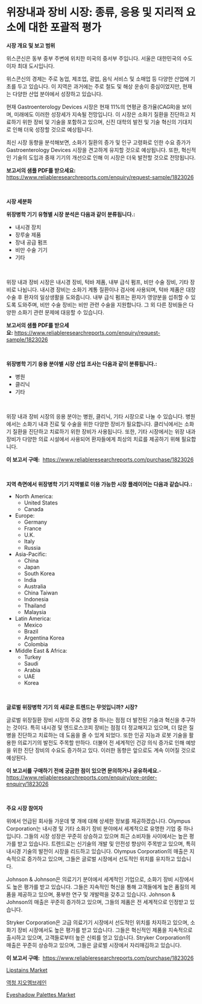 <p><h1>위장내과 장비 시장: 종류, 응용 및 지리적 요소에 대한 포괄적 평가</h1></p><p><strong>시장 개요 및 보고 범위</strong></p>
<p><p>위스콘신은 동부 중부 주변에 위치한 미국의 중서부 주입니다. 서울은 대한민국의 수도이자 최대 도시입니다.</p><p>위스콘신의 경제는 주로 농업, 제조업, 광업, 음식 서비스 및 소매업 등 다양한 산업에 기초를 두고 있습니다. 이 지역은 과거에는 주로 철도 및 해상 운송이 중심이었지만, 현재는 다양한 산업 분야에서 성장하고 있습니다.</p><p>현재 Gastroenterology Devices 시장은 현재 11%의 연평균 증가율(CAGR)을 보이며, 미래에도 이러한 성장세가 지속될 전망입니다. 이 시장은 소화기 질환을 진단하고 치료하기 위한 장비 및 기술을 포함하고 있으며, 신진 대학의 발전 및 기술 혁신의 기대치로 인해 더욱 성장할 것으로 예상됩니다.</p><p>최신 시장 동향을 분석해보면, 소화기 질환의 증가 및 인구 고령화로 인한 수요 증가가 Gastroenterology Devices 시장을 견고하게 유지할 것으로 예상됩니다. 또한, 혁신적인 기술의 도입과 중재 기기의 개선으로 인해 이 시장은 더욱 발전할 것으로 전망됩니다.</p></p>
<p><strong>보고서의 샘플 PDF를 받으세요:</strong> <a href="https://www.reliableresearchreports.com/enquiry/request-sample/1823026">https://www.reliableresearchreports.com/enquiry/request-sample/1823026</a></p>
<p>&nbsp;</p>
<p><strong>시장 세분화</strong></p>
<p><strong>위장병학 기기 유형별 시장 분석은 다음과 같이 분류됩니다.:</strong></p>
<p><ul><li>내시경 장치</li><li>장루술 제품</li><li>장내 공급 펌프</li><li>비만 수술 기기</li><li>기타</li></ul></p>
<p>&nbsp;</p>
<p><p>위장 내과 장비 시장은 내시경 장비, 턱바 제품, 내부 급식 펌프, 비만 수술 장비, 기타 장비로 나뉩니다. 내시경 장비는 소화기 계통 질환이나 검사에 사용되며, 턱바 제품은 대장 수술 후 환자의 일상생활을 도와줍니다. 내부 급식 펌프는 환자가 영양분을 섭취할 수 있도록 도와주며, 비만 수술 장비는 비만 관련 수술을 지원합니다. 그 외 다른 장비들은 다양한 소화기 관련 문제에 대응할 수 있습니다.</p></p>
<p><strong>보고서의 샘플 PDF를 받으세요:</strong>&nbsp;<a href="https://www.reliableresearchreports.com/enquiry/request-sample/1823026">https://www.reliableresearchreports.com/enquiry/request-sample/1823026</a></p>
<p>&nbsp;</p>
<p><strong> 위장병학 기기 응용 분야별 시장 산업 조사는 다음과 같이 분류됩니다.:</strong></p>
<p><ul><li>병원</li><li>클리닉</li><li>기타</li></ul></p>
<p>&nbsp;</p>
<p><p>위장 내과 장비 시장의 응용 분야는 병원, 클리닉, 기타 시장으로 나눌 수 있습니다. 병원에서는 소화기 내과 진료 및 수술을 위한 다양한 장비가 필요합니다. 클리닉에서는 소화기 질환을 진단하고 치료하기 위한 장비가 사용됩니다. 또한, 기타 시장에서는 위장 내과 장비가 다양한 의료 시설에서 사용되어 환자들에게 최상의 치료를 제공하기 위해 필요합니다.</p></p>
<p><strong>이 보고서 구매:</strong>&nbsp; <a href="https://www.reliableresearchreports.com/purchase/1823026">https://www.reliableresearchreports.com/purchase/1823026</a></p>
<p>&nbsp;</p>
<p><strong>지역 측면에서 위장병학 기기 지역별로 이용 가능한 시장 플레이어는 다음과 같습니다.:</strong></p>
<p><ul>
    <li>
        North America:
        <ul>
            <li>United States</li>
            <li>Canada</li>
        </ul>
    </li>
    <li>
        Europe:
        <ul>
            <li>Germany</li>
            <li>France</li>
            <li>U.K.</li>
            <li>Italy</li>
            <li>Russia</li>
        </ul>
    </li>
    <li>
        Asia-Pacific:
        <ul>
            <li>China</li>
            <li>Japan</li>
            <li>South Korea</li>
            <li>India</li>
            <li>Australia</li>
            <li>China Taiwan</li>
            <li>Indonesia</li>
            <li>Thailand</li>
            <li>Malaysia</li>
        </ul>
    </li>
    <li>
        Latin America:
        <ul>
            <li>Mexico</li>
            <li>Brazil</li>
            <li>Argentina Korea</li>
            <li>Colombia</li>
        </ul>
    </li>
    <li>
        Middle East & Africa:
        <ul>
            <li>Turkey</li>
            <li>Saudi</li>
            <li>Arabia</li>
            <li>UAE</li>
            <li>Korea</li>
        </ul>
    </li>
    </ul></p>
<p>&nbsp;</p>
<p><strong>글로벌 위장병학 기기 의 새로운 트렌드는 무엇입니까? 시장?</strong></p>
<p><p>글로벌 위장질환 장비 시장의 주요 경향 중 하나는 점점 더 발전된 기술과 혁신을 추구하는 것이다. 특히 내시경 및 엔드로스코피 장비는 점점 더 정교해지고 있으며, 더 많은 질병을 진단하고 치료하는 데 도움을 줄 수 있게 되었다. 또한 인공 지능과 로봇 기술을 활용한 의료기기의 발전도 주목할 만하다. 더불어 전 세계적인 건강 의식 증가로 인해 예방을 위한 진단 장비의 수요도 증가하고 있다. 이러한 동향은 앞으로도 계속 이어질 것으로 예상된다.</p></p>
<p><strong>이 보고서를 구매하기 전에 궁금한 점이 있으면 문의하거나 공유하세요.</strong>- <a href="https://www.reliableresearchreports.com/enquiry/pre-order-enquiry/1823026">https://www.reliableresearchreports.com/enquiry/pre-order-enquiry/1823026</a></p>
<p>&nbsp;</p>
<p><strong>주요 시장 참여자</strong></p>
<p><p>위에서 언급된 회사들 가운데 몇 개에 대해 상세한 정보를 제공하겠습니다. Olympus Corporation는 내시경 및 기타 소화기 장비 분야에서 세계적으로 유명한 기업 중 하나입니다. 그들의 시장 성장은 꾸준히 상승하고 있으며 최근 소비자들 사이에서는 높은 평가를 받고 있습니다. 트렌드로는 신기술의 개발 및 안전성 향상이 주목받고 있으며, 특히 내시경 기술의 발전이 시장을 리드하고 있습니다. Olympus Corporation의 매출은 지속적으로 증가하고 있으며, 그들은 글로벌 시장에서 선도적인 위치를 유지하고 있습니다.</p><p>Johnson & Johnson은 의료기기 분야에서 세계적인 기업으로, 소화기 장비 시장에서도 높은 평가를 받고 있습니다. 그들은 지속적인 혁신을 통해 고객들에게 높은 품질의 제품을 제공하고 있으며, 풍부한 연구 및 개발력을 갖추고 있습니다. Johnson & Johnson의 매출은 꾸준히 증가하고 있으며, 그들의 제품은 전 세계적으로 인정받고 있습니다.</p><p>Stryker Corporation은 고급 의료기기 시장에서 선도적인 위치를 차지하고 있으며, 소화기 장비 시장에서도 높은 평가를 받고 있습니다. 그들은 혁신적인 제품을 지속적으로 출시하고 있으며, 고객들로부터 높은 신뢰를 얻고 있습니다. Stryker Corporation의 매출은 꾸준히 상승하고 있으며, 그들은 글로벌 시장에서 자리매김하고 있습니다.</p></p>
<p><strong>이 보고서 구매:</strong>&nbsp;&nbsp;<a href="https://www.reliableresearchreports.com/purchase/1823026">https://www.reliableresearchreports.com/purchase/1823026</a></p>
<p><p><a href="https://github.com/redneck06/Market-Research-Report-List-2/blob/main/lipstains-market.md">Lipstains Market</a></p><p><a href="https://medium.com/@boydsmitham726/%EB%B9%84%ED%8A%9C%EB%AF%B8%EB%84%88%EC%8A%A4-%EA%B8%B0%EB%A7%89%EB%B8%8C%EB%A0%88%EC%9D%B8-%EC%8B%9C%EC%9E%A5-%EB%B6%84%EC%84%9D-%EA%B8%80%EB%A1%9C%EB%B2%8C-%EC%82%B0%EC%97%85-%EC%A0%84%EB%A7%9D-%EB%B0%8F-%EC%98%88%EC%B8%A1-2024%EB%85%84%EB%B6%80%ED%84%B0-2031%EB%85%84%EA%B9%8C%EC%A7%80-3279b308eccc">역청 지오멤브레인</a></p><p><a href="https://github.com/nicoletavirag/Market-Research-Report-List-2/blob/main/eyeshadow-palettes-market.md">Eyeshadow Palettes Market</a></p></p>
